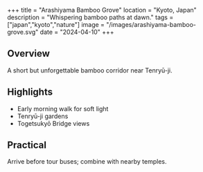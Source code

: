 +++
title = "Arashiyama Bamboo Grove"
location = "Kyoto, Japan"
description = "Whispering bamboo paths at dawn."
tags = ["japan","kyoto","nature"]
image = "/images/arashiyama-bamboo-grove.svg"
date = "2024-04-10"
+++

## Overview
A short but unforgettable bamboo corridor near Tenryū-ji.

## Highlights
- Early morning walk for soft light
- Tenryū-ji gardens
- Togetsukyō Bridge views

## Practical
Arrive before tour buses; combine with nearby temples.
